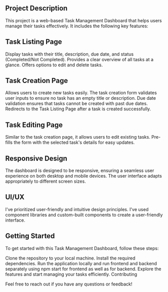 ## Project Description
This project is a web-based Task Management Dashboard that helps users manage their tasks effectively. It includes the following key features:

## Task Listing Page
Display tasks with their title, description, due date, and status (Completed/Not Completed).
Provides a clear overview of all tasks at a glance.
Offers options to edit and delete tasks.
## Task Creation Page
Allows users to create new tasks easily.
The task creation form validates user inputs to ensure no task has an empty title or description.
Due date validation ensures that tasks cannot be created with past due dates.
Redirects to the Task Listing Page after a task is created successfully.
## Task Editing Page
Similar to the task creation page, it allows users to edit existing tasks.
Pre-fills the form with the selected task's details for easy updates.
## Responsive Design
The dashboard is designed to be responsive, ensuring a seamless user experience on both desktop and mobile devices.
The user interface adapts appropriately to different screen sizes.
## UI/UX
I've prioritized user-friendly and intuitive design principles.
I've used component libraries and custom-built components to create a user-friendly interface.
## Getting Started
To get started with this Task Management Dashboard, follow these steps:

Clone the repository to your local machine.
Install the required dependencies.
Run the application locally and run frontend and backend separately using npm start for frontend as well as for backend.
Explore the features and start managing your tasks efficiently.
Contributing


Feel free to reach out if you have any questions or feedback!  

